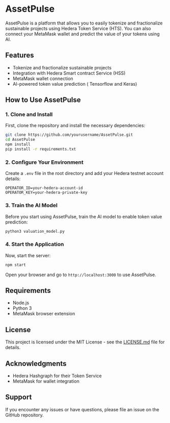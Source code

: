 # AssetPulse

AssetPulse is a platform that allows you to easily tokenize and fractionalize sustainable projects using Hedera Token Service (HTS). You can also connect your MetaMask wallet and predict the value of your tokens using AI.

## Features

- Tokenize and fractionalize sustainable projects
- Integration with Hedera Smart contract Service (HSS)
- MetaMask wallet connection
- AI-powered token value prediction ( Tensorflow and Keras)

## How to Use AssetPulse

### 1. Clone and Install

First, clone the repository and install the necessary dependencies:

```bash
git clone https://github.com/yourusername/AssetPulse.git
cd AssetPulse
npm install
pip install -r requirements.txt
```

### 2. Configure Your Environment

Create a `.env` file in the root directory and add your Hedera testnet account details:

```plaintext
OPERATOR_ID=your-hedera-account-id
OPERATOR_KEY=your-hedera-private-key
```

### 3. Train the AI Model

Before you start using AssetPulse, train the AI model to enable token value prediction:

```bash
python3 valuation_model.py
```

### 4. Start the Application

Now, start the server:

```bash
npm start
```

Open your browser and go to `http://localhost:3000` to use AssetPulse.

## Requirements

- Node.js
- Python 3
- MetaMask browser extension

## License

This project is licensed under the MIT License - see the [LICENSE.md](LICENSE.md) file for details.

## Acknowledgments

- Hedera Hashgraph for their Token Service
- MetaMask for wallet integration

## Support

If you encounter any issues or have questions, please file an issue on the GitHub repository.